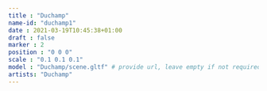 ```yaml
---
title : "Duchamp"
name-id: "duchamp1"
date : 2021-03-19T10:45:38+01:00
draft : false
marker : 2
position : "0 0 0"
scale : "0.1 0.1 0.1"
model : "Duchamp/scene.gltf" # provide url, leave empty if not required
artists: "Duchamp"
---
```

